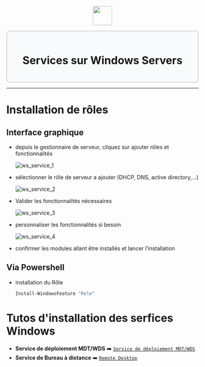 <div align="center">
  <p align="center">
    <a href="#">
      <img src="https://cdn.worldvectorlogo.com/logos/windows-server.svg" height="50px" />
    </a>
  </p>
</div>

<div style="border: 2px solid #d1d5db; padding: 20px; border-radius: 8px; background-color: #f9fafb;">
  <h1 align="center">Services sur Windows Servers</h1>
</div>


---

# Installation de rôles

## Interface graphique

- depuis le gestionnaire de serveur, cliquez sur ajouter rôles et fonctionnalités

    ![ws_service_1](https://gitea.maxflix.xyz/Ichbine/Wiki_Info/raw/branch/main/Windows/Gestion%20serveurs/images_services_WS/ws_service_1.png)

- sélectionner le rôle de serveur a ajouter (DHCP, DNS, active directory,…)

    ![ws_service_2](https://gitea.maxflix.xyz/Ichbine/Wiki_Info/raw/branch/main/Windows/Gestion%20serveurs/images_services_WS/ws_service_2.png)

- Valider les fonctionnalités nécessaires

    ![ws_service_3](https://gitea.maxflix.xyz/Ichbine/Wiki_Info/raw/branch/main/Windows/Gestion%20serveurs/images_services_WS/ws_service_3.png)

- personnaliser les fonctionnalités si besoin

    ![ws_service_4](https://gitea.maxflix.xyz/Ichbine/Wiki_Info/raw/branch/main/Windows/Gestion%20serveurs/images_services_WS/ws_service_4.png)

- confirmer les modules allant être installés et lancer l’installation

## Via Powershell

- installation du Rôle

    ```powershell
    Install-WindowsFeature "Role"
    ```

# Tutos d'installation des serfices Windows

- **Service de déploiement MDT/WDS** ➡️ [`Service de déploiement MDT/WDS`](https://gitea.maxflix.xyz/Ichbine/Wiki_Info/src/branch/main/Windows/Gestion%20serveurs/Services%20Servers%20Windows/Deploiements%20MDT.md#)
- **Service de Bureau à distance** ➡️ [`Remote Desktop`](https://gitea.maxflix.xyz/Ichbine/Wiki_Info/src/branch/main/Windows/Gestion%20serveurs/Services%20Servers%20Windows/Remote%20Desktop.md#)
